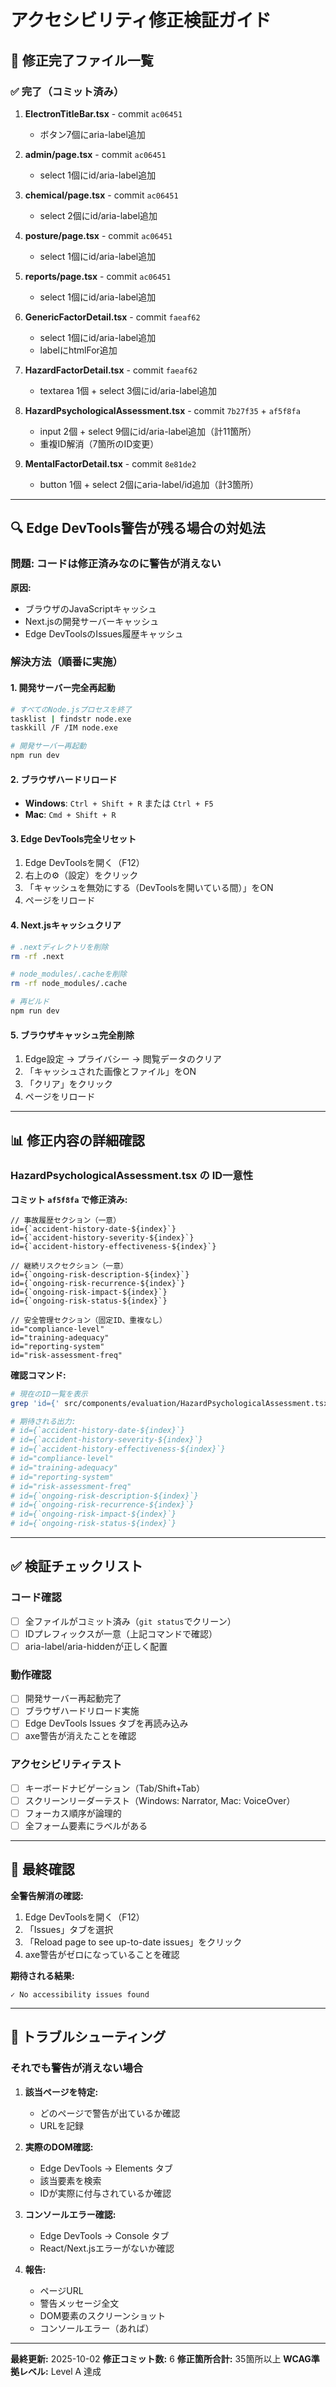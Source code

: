 # アクセシビリティ修正検証ガイド

## 🎯 修正完了ファイル一覧

### ✅ 完了（コミット済み）

1. **ElectronTitleBar.tsx** - commit `ac06451`
   - ボタン7個にaria-label追加

2. **admin/page.tsx** - commit `ac06451`
   - select 1個にid/aria-label追加

3. **chemical/page.tsx** - commit `ac06451`
   - select 2個にid/aria-label追加

4. **posture/page.tsx** - commit `ac06451`
   - select 1個にid/aria-label追加

5. **reports/page.tsx** - commit `ac06451`
   - select 1個にid/aria-label追加

6. **GenericFactorDetail.tsx** - commit `faeaf62`
   - select 1個にid/aria-label追加
   - labelにhtmlFor追加

7. **HazardFactorDetail.tsx** - commit `faeaf62`
   - textarea 1個 + select 3個にid/aria-label追加

8. **HazardPsychologicalAssessment.tsx** - commit `7b27f35` + `af5f8fa`
   - input 2個 + select 9個にid/aria-label追加（計11箇所）
   - 重複ID解消（7箇所のID変更）

9. **MentalFactorDetail.tsx** - commit `8e81de2`
   - button 1個 + select 2個にaria-label/id追加（計3箇所）

---

## 🔍 Edge DevTools警告が残る場合の対処法

### 問題: コードは修正済みなのに警告が消えない

**原因:**
- ブラウザのJavaScriptキャッシュ
- Next.jsの開発サーバーキャッシュ
- Edge DevToolsのIssues履歴キャッシュ

### 解決方法（順番に実施）

#### 1. **開発サーバー完全再起動**

```bash
# すべてのNode.jsプロセスを終了
tasklist | findstr node.exe
taskkill /F /IM node.exe

# 開発サーバー再起動
npm run dev
```

#### 2. **ブラウザハードリロード**

- **Windows**: `Ctrl + Shift + R` または `Ctrl + F5`
- **Mac**: `Cmd + Shift + R`

#### 3. **Edge DevTools完全リセット**

1. Edge DevToolsを開く（F12）
2. 右上の⚙️（設定）をクリック
3. 「キャッシュを無効にする（DevToolsを開いている間）」をON
4. ページをリロード

#### 4. **Next.jsキャッシュクリア**

```bash
# .nextディレクトリを削除
rm -rf .next

# node_modules/.cacheを削除
rm -rf node_modules/.cache

# 再ビルド
npm run dev
```

#### 5. **ブラウザキャッシュ完全削除**

1. Edge設定 → プライバシー → 閲覧データのクリア
2. 「キャッシュされた画像とファイル」をON
3. 「クリア」をクリック
4. ページをリロード

---

## 📊 修正内容の詳細確認

### HazardPsychologicalAssessment.tsx の ID一意性

**コミット `af5f8fa` で修正済み:**

```tsx
// 事故履歴セクション（一意）
id={`accident-history-date-${index}`}
id={`accident-history-severity-${index}`}
id={`accident-history-effectiveness-${index}`}

// 継続リスクセクション（一意）
id={`ongoing-risk-description-${index}`}
id={`ongoing-risk-recurrence-${index}`}
id={`ongoing-risk-impact-${index}`}
id={`ongoing-risk-status-${index}`}

// 安全管理セクション（固定ID、重複なし）
id="compliance-level"
id="training-adequacy"
id="reporting-system"
id="risk-assessment-freq"
```

**確認コマンド:**

```bash
# 現在のID一覧を表示
grep 'id={' src/components/evaluation/HazardPsychologicalAssessment.tsx

# 期待される出力:
# id={`accident-history-date-${index}`}
# id={`accident-history-severity-${index}`}
# id={`accident-history-effectiveness-${index}`}
# id="compliance-level"
# id="training-adequacy"
# id="reporting-system"
# id="risk-assessment-freq"
# id={`ongoing-risk-description-${index}`}
# id={`ongoing-risk-recurrence-${index}`}
# id={`ongoing-risk-impact-${index}`}
# id={`ongoing-risk-status-${index}`}
```

---

## ✅ 検証チェックリスト

### コード確認
- [ ] 全ファイルがコミット済み（`git status`でクリーン）
- [ ] IDプレフィックスが一意（上記コマンドで確認）
- [ ] aria-label/aria-hiddenが正しく配置

### 動作確認
- [ ] 開発サーバー再起動完了
- [ ] ブラウザハードリロード実施
- [ ] Edge DevTools Issues タブを再読み込み
- [ ] axe警告が消えたことを確認

### アクセシビリティテスト
- [ ] キーボードナビゲーション（Tab/Shift+Tab）
- [ ] スクリーンリーダーテスト（Windows: Narrator, Mac: VoiceOver）
- [ ] フォーカス順序が論理的
- [ ] 全フォーム要素にラベルがある

---

## 🚀 最終確認

**全警告解消の確認:**

1. Edge DevToolsを開く（F12）
2. 「Issues」タブを選択
3. 「Reload page to see up-to-date issues」をクリック
4. axe警告がゼロになっていることを確認

**期待される結果:**
```
✓ No accessibility issues found
```

---

## 📝 トラブルシューティング

### それでも警告が消えない場合

1. **該当ページを特定:**
   - どのページで警告が出ているか確認
   - URLを記録

2. **実際のDOM確認:**
   - Edge DevTools → Elements タブ
   - 該当要素を検索
   - IDが実際に付与されているか確認

3. **コンソールエラー確認:**
   - Edge DevTools → Console タブ
   - React/Next.jsエラーがないか確認

4. **報告:**
   - ページURL
   - 警告メッセージ全文
   - DOM要素のスクリーンショット
   - コンソールエラー（あれば）

---

**最終更新:** 2025-10-02
**修正コミット数:** 6
**修正箇所合計:** 35箇所以上
**WCAG準拠レベル:** Level A 達成
